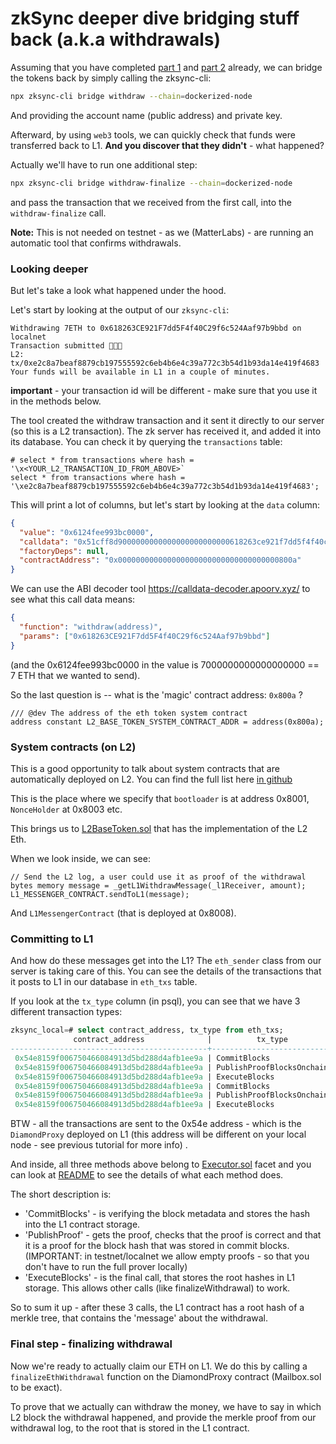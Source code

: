 # zkSync deeper dive bridging stuff back (a.k.a withdrawals)

Assuming that you have completed [part 1](01_initialization.md) and [part 2](02_deposits.md) already, we can bridge the
tokens back by simply calling the zksync-cli:

```bash
npx zksync-cli bridge withdraw --chain=dockerized-node
```

And providing the account name (public address) and private key.

Afterward, by using `web3` tools, we can quickly check that funds were transferred back to L1. **And you discover that
they didn't** - what happened?

Actually we'll have to run one additional step:

```bash
npx zksync-cli bridge withdraw-finalize --chain=dockerized-node
```

and pass the transaction that we received from the first call, into the `withdraw-finalize` call.

**Note:** This is not needed on testnet - as we (MatterLabs) - are running an automatic tool that confirms withdrawals.

### Looking deeper

But let's take a look what happened under the hood.

Let's start by looking at the output of our `zksync-cli`:

```
Withdrawing 7ETH to 0x618263CE921F7dd5F4f40C29f6c524Aaf97b9bbd on localnet
Transaction submitted 💸💸💸
L2: tx/0xe2c8a7beaf8879cb197555592c6eb4b6e4c39a772c3b54d1b93da14e419f4683
Your funds will be available in L1 in a couple of minutes.
```

**important** - your transaction id will be different - make sure that you use it in the methods below.

The tool created the withdraw transaction and it sent it directly to our server (so this is a L2 transaction). The zk
server has received it, and added it into its database. You can check it by querying the `transactions` table:

```shell
# select * from transactions where hash = '\x<YOUR_L2_TRANSACTION_ID_FROM_ABOVE>`
select * from transactions where hash = '\xe2c8a7beaf8879cb197555592c6eb4b6e4c39a772c3b54d1b93da14e419f4683';
```

This will print a lot of columns, but let's start by looking at the `data` column:

```json
{
  "value": "0x6124fee993bc0000",
  "calldata": "0x51cff8d9000000000000000000000000618263ce921f7dd5f4f40c29f6c524aaf97b9bbd",
  "factoryDeps": null,
  "contractAddress": "0x000000000000000000000000000000000000800a"
}
```

We can use the ABI decoder tool <https://calldata-decoder.apoorv.xyz/> to see what this call data means:

```json
{
  "function": "withdraw(address)",
  "params": ["0x618263CE921F7dd5F4f40C29f6c524Aaf97b9bbd"]
}
```

(and the 0x6124fee993bc0000 in the value is 7000000000000000000 == 7 ETH that we wanted to send).

So the last question is -- what is the 'magic' contract address: `0x800a` ?

```solidity
/// @dev The address of the eth token system contract
address constant L2_BASE_TOKEN_SYSTEM_CONTRACT_ADDR = address(0x800a);

```

### System contracts (on L2)

This is a good opportunity to talk about system contracts that are automatically deployed on L2. You can find the full
list here
[in github](https://github.com/matter-labs/era-system-contracts/blob/436d57da2fb35c40e38bcb6637c3a090ddf60701/scripts/constants.ts#L29)

This is the place where we specify that `bootloader` is at address 0x8001, `NonceHolder` at 0x8003 etc.

This brings us to
[L2BaseToken.sol](https://github.com/matter-labs/era-system-contracts/blob/main/contracts/L2BaseToken.sol) that has the
implementation of the L2 Eth.

When we look inside, we can see:

```solidity
// Send the L2 log, a user could use it as proof of the withdrawal
bytes memory message = _getL1WithdrawMessage(_l1Receiver, amount);
L1_MESSENGER_CONTRACT.sendToL1(message);
```

And `L1MessengerContract` (that is deployed at 0x8008).

### Committing to L1

And how do these messages get into the L1? The `eth_sender` class from our server is taking care of this. You can see
the details of the transactions that it posts to L1 in our database in `eth_txs` table.

If you look at the `tx_type` column (in psql), you can see that we have 3 different transaction types:

```sql
zksync_local=# select contract_address, tx_type from eth_txs;
              contract_address              |          tx_type
--------------------------------------------+---------------------------
 0x54e8159f006750466084913d5bd288d4afb1ee9a | CommitBlocks
 0x54e8159f006750466084913d5bd288d4afb1ee9a | PublishProofBlocksOnchain
 0x54e8159f006750466084913d5bd288d4afb1ee9a | ExecuteBlocks
 0x54e8159f006750466084913d5bd288d4afb1ee9a | CommitBlocks
 0x54e8159f006750466084913d5bd288d4afb1ee9a | PublishProofBlocksOnchain
 0x54e8159f006750466084913d5bd288d4afb1ee9a | ExecuteBlocks
```

BTW - all the transactions are sent to the 0x54e address - which is the `DiamondProxy` deployed on L1 (this address will
be different on your local node - see previous tutorial for more info) .

And inside, all three methods above belong to
[Executor.sol](https://github.com/matter-labs/era-contracts/blob/main/l1-contracts/contracts/state-transition/chain-deps/facets/Executor.sol)
facet and you can look at
[README](https://github.com/matter-labs/era-contracts/blob/main/docs/Overview.md#executorfacet) to see the details of
what each method does.

The short description is:

- 'CommitBlocks' - is verifying the block metadata and stores the hash into the L1 contract storage.
- 'PublishProof' - gets the proof, checks that the proof is correct and that it is a proof for the block hash that was
  stored in commit blocks. (IMPORTANT: in testnet/localnet we allow empty proofs - so that you don't have to run the
  full prover locally)
- 'ExecuteBlocks' - is the final call, that stores the root hashes in L1 storage. This allows other calls (like
  finalizeWithdrawal) to work.

So to sum it up - after these 3 calls, the L1 contract has a root hash of a merkle tree, that contains the 'message'
about the withdrawal.

### Final step - finalizing withdrawal

Now we're ready to actually claim our ETH on L1. We do this by calling a `finalizeEthWithdrawal` function on the
DiamondProxy contract (Mailbox.sol to be exact).

To prove that we actually can withdraw the money, we have to say in which L2 block the withdrawal happened, and provide
the merkle proof from our withdrawal log, to the root that is stored in the L1 contract.
